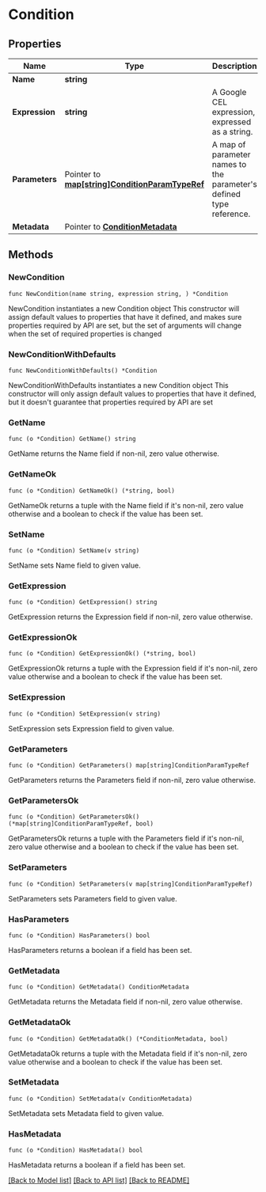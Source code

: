 # Condition

## Properties

Name | Type | Description | Notes
------------ | ------------- | ------------- | -------------
**Name** | **string** |  | 
**Expression** | **string** | A Google CEL expression, expressed as a string. | 
**Parameters** | Pointer to [**map[string]ConditionParamTypeRef**](ConditionParamTypeRef.md) | A map of parameter names to the parameter&#39;s defined type reference. | [optional] 
**Metadata** | Pointer to [**ConditionMetadata**](ConditionMetadata.md) |  | [optional] 

## Methods

### NewCondition

`func NewCondition(name string, expression string, ) *Condition`

NewCondition instantiates a new Condition object
This constructor will assign default values to properties that have it defined,
and makes sure properties required by API are set, but the set of arguments
will change when the set of required properties is changed

### NewConditionWithDefaults

`func NewConditionWithDefaults() *Condition`

NewConditionWithDefaults instantiates a new Condition object
This constructor will only assign default values to properties that have it defined,
but it doesn't guarantee that properties required by API are set

### GetName

`func (o *Condition) GetName() string`

GetName returns the Name field if non-nil, zero value otherwise.

### GetNameOk

`func (o *Condition) GetNameOk() (*string, bool)`

GetNameOk returns a tuple with the Name field if it's non-nil, zero value otherwise
and a boolean to check if the value has been set.

### SetName

`func (o *Condition) SetName(v string)`

SetName sets Name field to given value.


### GetExpression

`func (o *Condition) GetExpression() string`

GetExpression returns the Expression field if non-nil, zero value otherwise.

### GetExpressionOk

`func (o *Condition) GetExpressionOk() (*string, bool)`

GetExpressionOk returns a tuple with the Expression field if it's non-nil, zero value otherwise
and a boolean to check if the value has been set.

### SetExpression

`func (o *Condition) SetExpression(v string)`

SetExpression sets Expression field to given value.


### GetParameters

`func (o *Condition) GetParameters() map[string]ConditionParamTypeRef`

GetParameters returns the Parameters field if non-nil, zero value otherwise.

### GetParametersOk

`func (o *Condition) GetParametersOk() (*map[string]ConditionParamTypeRef, bool)`

GetParametersOk returns a tuple with the Parameters field if it's non-nil, zero value otherwise
and a boolean to check if the value has been set.

### SetParameters

`func (o *Condition) SetParameters(v map[string]ConditionParamTypeRef)`

SetParameters sets Parameters field to given value.

### HasParameters

`func (o *Condition) HasParameters() bool`

HasParameters returns a boolean if a field has been set.

### GetMetadata

`func (o *Condition) GetMetadata() ConditionMetadata`

GetMetadata returns the Metadata field if non-nil, zero value otherwise.

### GetMetadataOk

`func (o *Condition) GetMetadataOk() (*ConditionMetadata, bool)`

GetMetadataOk returns a tuple with the Metadata field if it's non-nil, zero value otherwise
and a boolean to check if the value has been set.

### SetMetadata

`func (o *Condition) SetMetadata(v ConditionMetadata)`

SetMetadata sets Metadata field to given value.

### HasMetadata

`func (o *Condition) HasMetadata() bool`

HasMetadata returns a boolean if a field has been set.


[[Back to Model list]](../README.md#documentation-for-models) [[Back to API list]](../README.md#documentation-for-api-endpoints) [[Back to README]](../README.md)


